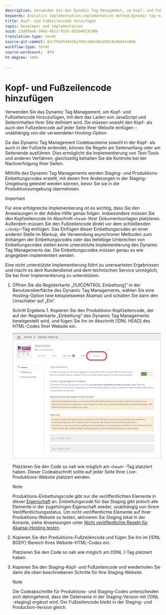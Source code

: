 ```yaml
---
description: Verwenden Sie das Dynamic Tag Management, um Kopf- und Fußzeilencode hinzuzufügen, mit dem das Laden von JavaScript und Seiteninhalten Ihrer Site definiert wird. Sie müssen sowohl den Kopf- als auch den Fußzeilencode auf jeder Seite Ihrer Website einfügen – unabhängig von der verwendeten Hosting-Option.
keywords: Analytics Implementation;implementation method;dynamic tag management;dtm;code;page code;header code;footer code;embed code;embed tab;embed
title: Kopf- und Fußzeilencode hinzufügen
topic: Developer and implementation
uuid: 23d89ae0-340a-4b12-91d1-953b4613c98e
translation-type: tm+mt
source-git-commit: 82cf5ddfd4d18af09c2dbedba20514e4b643a94b
workflow-type: tm+mt
source-wordcount: '474'
ht-degree: 100%

---
```



# Kopf- und Fußzeilencode hinzufügen

Verwenden Sie das Dynamic Tag Management, um Kopf- und Fußzeilencode hinzuzufügen, mit dem das Laden von JavaScript und Seiteninhalten Ihrer Site definiert wird. Sie müssen sowohl den Kopf- als auch den Fußzeilencode auf jeder Seite Ihrer Website einfügen – unabhängig von der verwendeten Hosting-Option.

Da das Dynamic Tag Management Codebausteine sowohl in der Kopf- als auch in der Fußzeile einbindet, können Sie Regeln am Seitenanfang oder am Seitenende ausführen. Dies ermöglicht die Implementierung von Test-Tools und anderen Verfahren; gleichzeitig behalten Sie die Kontrolle bei der Nachverfolgung Ihrer Seiten.

Mithilfe des Dynamic Tag Managements werden Staging- und Produktions-Einbettungscodes erstellt, mit denen Ihre Änderungen in der Staging-Umgebung getestet werden können, bevor Sie sie in die Produktionsumgebung übernehmen.

>[!IMPORTANT]
>
>Für eine erfolgreiche Implementierung ist es wichtig, dass Sie den Anweisungen in der Adobe-Hilfe genau folgen. Insbesondere müssen Sie den Kopfzeilencode im Abschnitt `<head>` Ihrer Dokumentvorlagen platzieren. Außerdem müssen Sie den Fußzeilencode direkt vor dem schließenden `</body>`-Tag einfügen. Das Einfügen dieser Einbettungscodes an einer anderen Stelle im Markup, die Verwendung asynchroner Methoden zum Anhängen der Einbettungscodes oder das beliebige Umbrechen von Einbettungscodes stellen *keine* unterstützte Implementierung des Dynamic Tag Managements dar. Die Einbettungscodes müssen genau so wie angegeben implementiert werden.
>
>Eine nicht unterstützte Implementierung führt zu unerwarteten Ergebnissen und macht es dem Kundendienst und dem technischen Service unmöglich, Sie bei Ihrer Implementierung zu unterstützen.

1. Öffnen Sie die Registerkarte „[!UICONTROL Einbettung]“ in der Benutzeroberfläche des Dynamic Tag Managements, wählen Sie eine Hosting-Option (wie beispielsweise Akamai) und schalten Sie dann den Umschalter auf „Ein“.

   Schritt Ergebnis 1. Kopieren Sie den Produktions-Kopfzeilencode, der auf der Registerkarte „Einbettung“ des Dynamic Tag Managements bereitgestellt wird, und fügen Sie ihn im Abschnitt [!DNL HEAD] des HTML-Codes Ihrer Website ein.

   ![](assets/dtm-embed.png)

   Platzieren Sie den Code so nah wie möglich am `<head>` -Tag platziert haben. Dieser Codeabschnitt sollte auf jeder Seite Ihrer Live-Produktions-Website platziert werden.

   >[!NOTE]
   >
   >Produktions-Einbettungscode gibt nur die veröffentlichten Elemente in dieser [Eigenschaft](/help/implement/other/dtm/t-create-web-property.md) an. Einbettungscode für das Staging gibt jedoch alle Elemente in der zugehörigen Eigenschaft wieder, unabhängig von ihrem Veröffentlichungsstatus. Um nicht veröffentlichte Elemente auf Ihrer Produktions-Website zu testen, aktivieren Sie Staging lokal in der Konsole, siehe Anweisungen unter  [Nicht veröffentlichte Regeln für Akamai-Hosting testen](/help/implement/other/dtm/c-rules/t-test-rules-akamai.md).

1. Kopieren Sie den Produktions-Fußzeilencode und fügen Sie ihn im [!DNL BODY]-Bereich Ihres Website-HTML-Codes ein.

   Platzieren Sie den Code so nah wie möglich am [!DNL </body>]-Tag platziert haben.
1. Kopieren Sie den Staging-Kopf- und Fußzeilencode und wiederholen Sie dann die oben beschriebenen Schritte für Ihre Staging-Website.

   >[!NOTE]
   >
   >Die Codeabschnitte für Produktions- und Staging-Codes unterscheiden sich dahingehend, dass der Dateiname in der Staging-Version mit [!DNL -staging] ergänzt wird. Der Fußzeilencode bleibt in der Staging- und Production-Version gleich.

